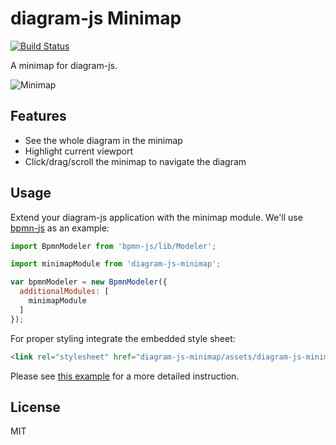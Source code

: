 # diagram-js Minimap

[![Build Status](https://travis-ci.com/bpmn-io/diagram-js-minimap.svg?branch=master)](https://travis-ci.com/bpmn-io/diagram-js-minimap)

A minimap for diagram-js.

![Minimap](resources/screenshot.png)


## Features

* See the whole diagram in the minimap
* Highlight current viewport
* Click/drag/scroll the minimap to navigate the diagram


## Usage

Extend your diagram-js application with the minimap module. We'll use [bpmn-js](https://github.com/bpmn-io/bpmn-js) as an example:

```javascript
import BpmnModeler from 'bpmn-js/lib/Modeler';

import minimapModule from 'diagram-js-minimap';

var bpmnModeler = new BpmnModeler({
  additionalModules: [
    minimapModule
  ]
});
```

For proper styling integrate the embedded style sheet:

```html
<link rel="stylesheet" href="diagram-js-minimap/assets/diagram-js-minimap.css" />
```

Please see [this example](https://github.com/bpmn-io/bpmn-js-examples/tree/master/minimap) for a more detailed instruction.


## License

MIT
